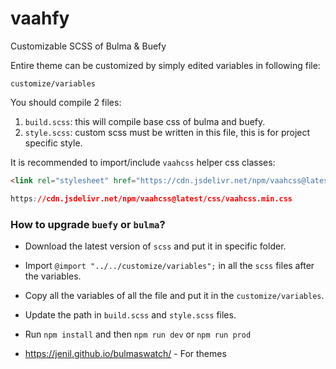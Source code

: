 # vaahfy
Customizable SCSS of Bulma &amp; Buefy

Entire theme can be customized by simply edited variables in following file:

```shell
customize/variables
```

You should compile 2 files:
1. `build.scss`: this will compile base css of bulma and buefy.
2. `style.scss`: custom scss must be written in this file, this is for project specific style.

It is recommended to import/include `vaahcss` helper css classes:
```html
<link rel="stylesheet" href="https://cdn.jsdelivr.net/npm/vaahcss@latest/css/vaahcss.min.css" />
```

```css
https://cdn.jsdelivr.net/npm/vaahcss@latest/css/vaahcss.min.css
```

### How to upgrade `buefy` or `bulma`?

- Download the latest version of `scss` and put it in specific folder.
- Import `@import "../../customize/variables";` in all the `scss` files after the variables.
- Copy all the variables of all the file and put it in the `customize/variables`.
- Update the path in `build.scss` and `style.scss` files.
- Run `npm install` and then `npm run dev` or `npm run prod`


- https://jenil.github.io/bulmaswatch/ - For themes